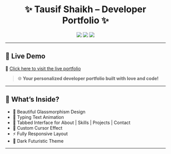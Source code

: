 <h1 align="center">✨ Tausif Shaikh – Developer Portfolio ✨</h1>

<p align="center">
  <img src="https://img.shields.io/badge/HTML5-E34F26?style=for-the-badge&logo=html5&logoColor=fff" />
  <img src="https://img.shields.io/badge/CSS3-1572B6?style=for-the-badge&logo=css3&logoColor=fff" />
  <img src="https://img.shields.io/badge/JavaScript-F7DF1E?style=for-the-badge&logo=javascript&logoColor=000" />
</p>

---

## 🚀 Live Demo

🔗 [Click here to visit the live portfolio](https://mrss-designs.github.io/Portfolio/)  
> 🌐 **Your personalized developer portfolio built with love and code!**

---

## 📌 What’s Inside?

- 🔮 Beautiful Glassmorphism Design
- 🎯 Typing Text Animation
- 🧩 Tabbed Interface for About | Skills | Projects | Contact
- 🌈 Custom Cursor Effect
- ⚡ Fully Responsive Layout
- 🌙 Dark Futuristic Theme

---


